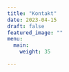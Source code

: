 ```yaml
---
title: "Kontakt"
date: 2023-04-15
draft: false
featured_image: ""
menu:
  main:
    weight: 35

---
```

